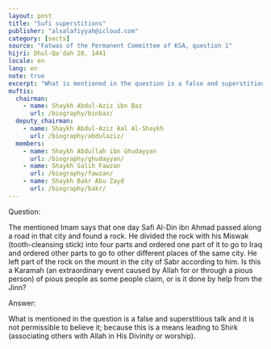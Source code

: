```yaml
---
layout: post
title: "Sufi superstitions"
publisher: "alsalafiyyah@icloud.com"
category: [sects]
source: "Fatwas of the Permanent Committee of KSA, question 1"
hijri: Dhul-Qa'dah 20, 1441
locale: en
lang: en
note: true
excerpt: "What is mentioned in the question is a false and superstitious talk and it is not permissible to believe it; because this is a means leading to Shirk (associating others with Allah in His Divinity or worship)."
muftis:
  chairman: 
    - name: Shaykh Abdul-Aziz ibn Baz
      url: /biography/binbaz/
  deputy_chairman:
    - name: Shaykh Abdul-Aziz Aal Al-Shaykh
      url: /biography/abdulaziz/
  members: 
    - name: Shaykh Abdullah ibn Ghudayyan
      url: /biography/ghudayyan/
    - name: Shaykh Salih Fawzan
      url: /biography/fawzan/
    - name: Shaykh Bakr Abu Zayd
      url: /biography/bakr/
---
```


Question: 

The mentioned Imam says that one day Safi Al-Din ibn Ahmad passed along a road in that city and found a rock. He divided the rock with his Miswak (tooth-cleansing stick) into four parts and ordered one part of it to go to Iraq and ordered other parts to go to other different places of the same city. He left part of the rock on the mount in the city of Sabr according to him. Is this a Karamah (an extraordinary event caused by Allah for or through a pious person) of pious people as some people claim, or is it done by help from the Jinn? 

Answer: 

What is mentioned in the question is a false and superstitious talk and it is not permissible to believe it; because this is a means leading to Shirk (associating others with Allah in His Divinity or worship). 
